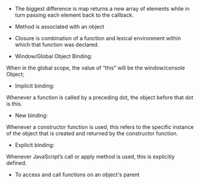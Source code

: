 
<!-- 1. Describe the biggest difference between `.forEach` & `.map`. -->

* The biggest difference is map returns a new array of elements while in turn passing each element back to the callback.

<!-- 2. What is the difference between a function and a method? -->

* Method is associated with an object

<!-- 3. What is closure? -->

* Closure is combination of a function and lexical environment within which that function was declared. 

<!-- 4. Describe the four rules of the 'this' keyword. -->

* Window/Global Object Binding: 

When in the global scope, the value of “this” will be the window/console Object;

* Implicit binding:

Whenever a function is called by a preceding dot, the object before that dot is this.

* New binding: 

Whenever a constructor function is used, this refers to the specific instance of the object that is created and returned by the constructor function.

* Explicit binding: 

Whenever JavaScript’s call or apply method is used, this is explicitly defined.


<!-- 5. Why do we need super() in an extended class? -->

* To access and call functions on an object's parent
